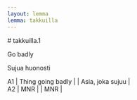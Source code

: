 ```yaml
---
layout: lemma
lemma: takkuilla
---
```


<div class="sense">
# <span class="sensename">takkuilla.1</span>

<span class="description">Go badly</span>

<span class="description">Sujua huonosti</span>

A1 | Thing going badly |   | Asia, joka sujuu |  
A2 | MNR |  | MNR | 

</div>

